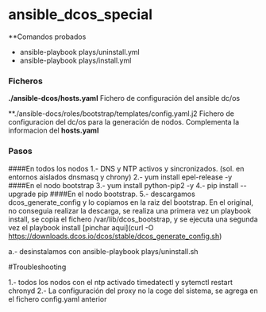 # ansible_dcos_special

**Comandos probados
- ansible-playbook plays/uninstall.yml
- ansible-playbook plays/install.yml

### Ficheros
**./ansible-dcos/hosts.yaml**
Fichero de configuración del ansible dc/os

**./ansible-docs/roles/bootstrap/templates/config.yaml.j2
Fichero de configuracion del dc/os para la generación de nodos.
Complementa la informacion del **hosts.yaml**

### Pasos
####En todos los nodos
1.- DNS y NTP activos y sincronizados. (sol. en entornos aislados dnsmasq y chrony)
2.- yum install epel-release -y
####En el nodo bootstrap
3.- yum install python-pip2 -y
4.- pip install --upgrade pip
####En el nodo bootstrap.
5.- descargamos dcos_generate_config y lo copiamos en la raiz del bootstrap.
En el original, no conseguia realizar la descarga, se realiza una primera vez
un playbook install, se copia el fichero /var/lib/dcos_bootstrap, y se ejecuta una segunda vez el playbook install
[pinchar aqui](curl -O https://downloads.dcos.io/dcos/stable/dcos_generate_config.sh)

a.- desinstalamos con ansible-playbook plays/uninstall.sh

#Troubleshooting

1.- todos los nodos con el ntp activado timedatectl y sytemctl restart chronyd
2.- La configuración del proxy no la coge del sistema, se agrega en el fichero config.yaml anterior

